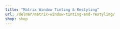 ```yaml
---
title: "Matrix Window Tinting & Restyling"
url: /delmar/matrix-window-tinting-and-restyling/
shop: shop
---
```

